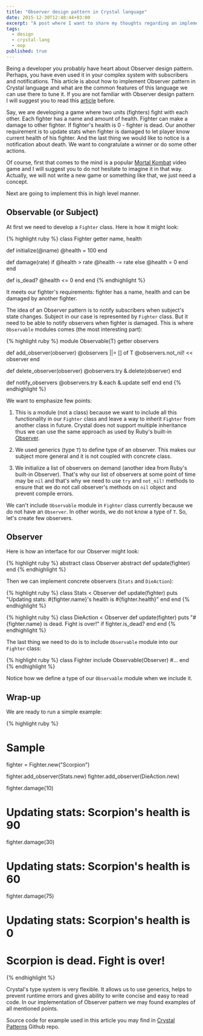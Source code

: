 ```yaml
---
title: "Observer design pattern in Crystal language"
date: 2015-12-30T12:48:44+03:00
excerpt: "A post where I want to share my thoughts regarding an implementation of an Observer design pattern in Crystal language."
tags:
  - design
  - crystal-lang
  - oop
published: true
---
```


Being a developer you probably have heart about Observer design pattern. Perhaps, you have even used it in your complex system with subscribers and notifications. This article is about how to implement Observer pattern in Crystal language and what are the common features of this language we can use there to tune it. If you are not familiar with Observer design pattern I will suggest you to read this [article](http://www.blackwasp.co.uk/Observer.aspx) before.

Say, we are developing a game where two units (fighters) fight with each other. Each fighter has a name and amount of health. Fighter can make a damage to other fighter. If fighter's health is 0 - fighter is dead.
Our another requirement is to update stats when fighter is damaged to let player know current health of his fighter. And the last thing we would like to notice is a notification about death. We want to congratulate a winner or do some other actions.

Of course, first that comes to the mind is a popular [Mortal Kombat](https://en.wikipedia.org/wiki/Mortal_Kombat) video game and I will suggest you to do not hesitate to imagine it in that way. Actually, we will not write a new game or something like that, we just need a concept.

Next are going to implement this in high level manner.

## Observable (or Subject)

At first we need to develop a `Fighter` class. Here is how it might look:

{% highlight ruby %}
class Fighter
  getter name, health

  def initialize(@name)
    @health = 100
  end

  def damage(rate)
    if @health > rate
      @health -= rate
    else
      @health = 0
    end
  end

  def is_dead?
    @health <= 0
  end
end
{% endhighlight %}

It meets our fighter's requirements: fighter has a name, health and can be damaged by another fighter.

The idea of an Observer pattern is to notify subscribers when subject's state changes. Subject in our case is represented by `Fighter` class. But it need to be able to notify observers when fighter is damaged. This is where `Observable` modules comes (the most interesting part):

{% highlight ruby %}
module Observable(T)
  getter observers

  def add_observer(observer)
    @observers ||= [] of T
    @observers.not_nil! << observer
  end

  def delete_observer(observer)
    @observers.try &.delete(observer)
  end

  def notify_observers
    @observers.try &.each &.update self
  end
end
{% endhighlight %}

We want to emphasize few points:

1. This is a module (not a class) because we want to include all this functionality in our `Fighter` class and leave a way to inherit `Fighter` from another class in future. Crystal does not support multiple inheritance thus we can use the same approach as used by Ruby's built-in [Observer](https://github.com/ruby/ruby/blob/trunk/lib/observer.rb).

2. We used generics (type `T`) to define type of an observer. This makes our subject more general and it is not coupled with concrete class.

3. We initialize a list of observers on demand (another idea from Ruby's built-in Observer). That's why our list of observers at some point of time may be `nil` and that's why we need to use `try` and `not_nil!` methods to ensure that we do not call observer's methods on `nil` object and prevent compile errors.

We can't include `Observable` module in `Fighter` class currently because we do not have an `Observer`. In other words, we do not know a type of `T`. So, let's create few observers.

## Observer

Here is how an interface for our Observer might look:

{% highlight ruby %}
abstract class Observer
  abstract def update(fighter)
end
{% endhighlight %}

Then we can implement concrete observers (`Stats` and `DieAction`):

{% highlight ruby %}
class Stats < Observer
  def update(fighter)
    puts "Updating stats: #{fighter.name}'s health is #{fighter.health}"
  end
end
{% endhighlight %}

{% highlight ruby %}
class DieAction < Observer
  def update(fighter)
    puts "#{fighter.name} is dead. Fight is over!" if fighter.is_dead?
  end
end
{% endhighlight %}

The last thing we need to do is to include `Observable` module into our `Fighter` class:

{% highlight ruby %}
class Fighter
  include Observable(Observer)
  #...
end
{% endhighlight %}

Notice how we define a type of our `Observable` module when we include it.

## Wrap-up

We are ready to run a simple example:

{% highlight ruby %}
# Sample
fighter = Fighter.new("Scorpion")

fighter.add_observer(Stats.new)
fighter.add_observer(DieAction.new)

fighter.damage(10)
# Updating stats: Scorpion's health is 90

fighter.damage(30)
# Updating stats: Scorpion's health is 60

fighter.damage(75)
# Updating stats: Scorpion's health is 0
# Scorpion is dead. Fight is over!
{% endhighlight %}

Crystal's type system is very flexible. It allows us to use generics, helps to prevent runtime errors and gives ability
to write concise and easy to read code. In our implementation of Observer pattern we may found examples of all mentioned points.

Source code for example used in this article you may find in [Crystal Patterns](https://github.com/veelenga/crystal-patterns/blob/master/behavioral/observer.cr) Github repo.

